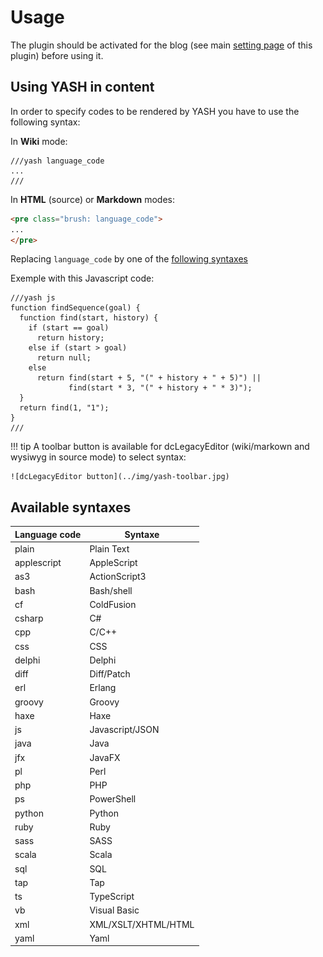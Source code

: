 Usage
=====

The plugin should be activated for the blog (see main [setting page](/user-guide/settings) of this plugin) before using it.


Using YASH in content
---------------------

In order to specify codes to be rendered by YASH you have to use the following syntax:

In **Wiki** mode:

```
///yash language_code
...
///
```

In **HTML** (source) or **Markdown** modes:

```html
<pre class="brush: language_code">
...
</pre>
```

Replacing ```language_code``` by one of the [following syntaxes](#available-syntaxes)

Exemple with this Javascript code:

```
///yash js
function findSequence(goal) {
  function find(start, history) {
    if (start == goal)
      return history;
    else if (start > goal)
      return null;
    else
      return find(start + 5, "(" + history + " + 5)") ||
             find(start * 3, "(" + history + " * 3)");
  }
  return find(1, "1");
}
///
```

!!! tip
	A toolbar button is available for dcLegacyEditor (wiki/markown and wysiwyg in source mode) to select syntax:  

	![dcLegacyEditor button](../img/yash-toolbar.jpg)


Available syntaxes
------------------

| Language code | Syntaxe             |
| ------------- | ------------------- |
| plain         | Plain Text          |
| applescript   | AppleScript         |
| as3           | ActionScript3       |
| bash          | Bash/shell          |
| cf            | ColdFusion          |
| csharp        | C#                  |
| cpp           | C/C++               |
| css           | CSS                 |
| delphi        | Delphi              |
| diff          | Diff/Patch          |
| erl           | Erlang              |
| groovy        | Groovy              |
| haxe          | Haxe                |
| js            | Javascript/JSON     |
| java          | Java                |
| jfx           | JavaFX              |
| pl            | Perl                |
| php           | PHP                 |
| ps            | PowerShell          |
| python        | Python              |
| ruby          | Ruby                |
| sass          | SASS                |
| scala         | Scala               |
| sql           | SQL                 |
| tap           | Tap                 |
| ts            | TypeScript          |
| vb            | Visual Basic        |
| xml           | XML/XSLT/XHTML/HTML |
| yaml          | Yaml                |
